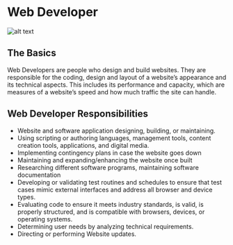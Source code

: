 **Web Developer**
=============

![alt text](https://miro.medium.com/max/8576/1*EE4IrlniNAhubIUrFqV3FQ.jpeg)

## The Basics

Web Developers are people who design and build websites. They are responsible for the coding, design and layout of a website’s appearance and its technical aspects. This includes its performance and capacity, which are measures of a website’s speed and how much traffic the site can handle.

## Web Developer Responsibilities
* Website and software application designing, building, or maintaining.
* Using scripting or authoring languages, management tools, content creation tools, applications, and digital media.
* Implementing contingency plans in case the website goes down
* Maintaining and expanding/enhancing the website once built
* Researching different software programs, maintaining software documentation
* Developing or validating test routines and schedules to ensure that test cases mimic external interfaces and address all browser and device types.
* Evaluating code to ensure it meets industry standards, is valid, is properly structured, and is compatible with browsers, devices, or operating systems.
* Determining user needs by analyzing technical requirements.
* Directing or performing Website updates.
